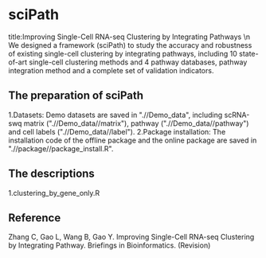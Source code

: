 # sciPath
title:Improving Single-Cell RNA-seq Clustering by Integrating Pathways \n
We designed a framework (sciPath) to study the accuracy and robustness of existing single-cell clustering by integrating pathways, including 10 state-of-art single-cell clustering methods and 4 pathway databases, pathway integration method and a complete set of validation indicators.

## The preparation of sciPath
1.Datasets: 
  Demo datasets are saved in ".//Demo_data", including scRNA-swq matrix (".//Demo_data//matrix"), pathway (".//Demo_data//pathway") and cell labels (".//Demo_data//label").
2.Package installation:
  The installation code of the offline package and the online package are saved in ".//package//package_install.R".
 
## The descriptions
1.clustering_by_gene_only.R

## Reference
Zhang C, Gao L, Wang B, Gao Y. Improving Single-Cell RNA-seq Clustering by Integrating Pathway. Briefings in Bioinformatics. (Revision)
